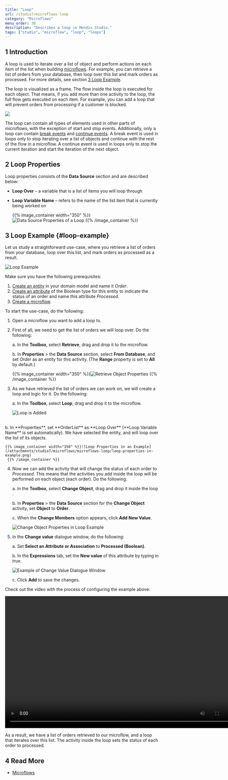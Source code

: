 ```yaml
---
title: "Loop"
url: /studio7/microflows-loop
category: "Microflows"
menu_order: 30
description: "Describes a loop in Mendix Studio."
tags: ["studio", "microflow", "loop", "loops"]
---
```


## 1 Introduction 

A loop is used to iterate over a list of object and perform actions on each item of the list when building [microflows](microflows). For example, you can retrieve a list of orders from your database, then loop over this list and mark orders as processed. For more details, see section [3 Loop Example](#loop-example).

The loop is visualized as a frame. The flow inside the loop is executed for each object. That means, if you add more than one activity to the loop, the full flow gets executed on each item. For example, you can add a loop that will prevent orders from processing if a customer is blocked. 

![](/attachments/studio7/microflows/microflows-loop/loop.png)

The loop can contain all types of elements used in other parts of microflows, with the exception of start and stop events. Additionally, only a loop can contain [break events](/refguide/break-event) and [continue events](/refguide/continue-event). A break event is used in loops only to stop iterating over a list of objects and continue with the rest of the flow in a microflow. A continue event is used in loops only to stop the current iteration and start the iteration of the next object.

## 2 Loop Properties

Loop properties consists of the **Data Source** section and are described below:

* **Loop Over** – a variable that is a list of items you will loop through

*  **Loop Variable Name** – refers to the name of the list item that is currently being worked on

	{{% image_container width="350" %}}![Data Source Properties of a Loop](/attachments/studio7/microflows/microflows-loop/loop-properties.png)
	{{% /image_container %}}

## 3 Loop Example {#loop-example}

Let us study a straightforward use-case, where you retrieve a list of orders from your database, loop over this list, and mark orders as processed as a result. 

![Loop Example](/attachments/studio7/microflows/microflows-loop/loop-example.png)

Make sure you have the following prerequisites:

1. [Create an entity](domain-models#adding-new-entities) in your domain model and name it *Order*.
2. [Create an attribute](domain-models#adding-new-attributes) of the Boolean type for this entity to indicate the status of an order and name this attribute *Processed*.
3. [Create a microflow](microflows#creating-new-microflow).

To start the use-case, do the following:

1. Open a microflow you want to add a loop to.

2. First of all, we need to get the list of orders we will loop over. Do the following: <br />

    a. In the **Toolbox**, select **Retrieve**, drag and drop it to the microflow. <br />

    b. In **Properties** > the **Data Source** section, select **From Database**, and set *Order* as an entity for this activity. (The **Range** property is set to **All** by default.)<br />

    {{% image_container width="350" %}}![Retrieve Object Properties](/attachments/studio7/microflows/microflows-loop/retrieve-properties.png)
    {{% /image_container %}}

3. As we have retrieved the list of orders we can work on, we will create a loop and logic for it. Do the following: <br />

    a. In the **Toolbox**, select **Loop**, drag and drop it to the microflow. <br />

    ![Loop is Added](/attachments/studio7/microflows/microflows-loop/loop-added.png)<br />
<br />
    b. In **Properties**, set **OrderList** as **Loop Over** (**Loop Variable Name** is set automatically). We have selected the entity, and will loop over the list of its objects. <br />

    {{% image_container width="350" %}}![Loop Properties in an Example](/attachments/studio7/microflows/microflows-loop/loop-properties-in-example.png)
     {{% /image_container %}}

4. Now we can add the activity that will change the status of each order to *Processed*. This means that the activities you add inside the loop will be performed on each object (each order). Do the following:<br />

    a. In the **Toolbox**, select **Change Object**, drag and drop it inside the loop .<br />

    b. In **Properties** > the **Data Source** section for the **Change Object** activity, set **Object** to **Order**.<br/>

    c. When the **Change Members** option appears, click **Add New Value**.<br />

    ![Change Object Properties in Loop Example](/attachments/studio7/microflows/microflows-loop/change-object-properties.png)

5. In the **Change value** dialogue window, do the following:<br />

    a. Set **Select an Attribute or Association** to **Processed (Boolean)**.<br />

    b. In the **Expressions** tab, set the **New value** of this attribute by typing in *true*. <br />

    ![Example of Change Value Dialogue Window](/attachments/studio7/microflows/microflows-loop/change-value-dialogue-example.png)

    c. Click **Add** to save the changes. 

Check out the video with the process of configuring the example above:

<video width="768" height="432" controls src="attachments/microflows-loop/loop-example-video.mp4">VIDEO</video>

As a result, we have a list of orders retrieved to our microflow, and a loop that iterates over this list. The activity inside the loop sets the status of each order to processed. 

## 4 Read More

* [Microflows](microflows)
